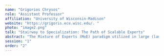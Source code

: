 ```yaml
---
name: "Grigorios Chrysos"
role: "Assistant Professor"
affiliation: "University of Wisconsin-Madison"
website: "https://grigoris.ece.wisc.edu/. "
photo: "image2.png"
talk: "Stairway to Specialization: The Path of Scalable Experts"
abstract: "The Mixture of Experts (MoE) paradigm utilized in large (language or multimodal) models facilitates tackling diverse tasks without specific training. MoE facilitates specialization, simplifies debugging and model steerability. However, scaling the number of experts to achieve fine-grained specialization presents a significant computational challenge, unless low-rank structures are assumed. To that end, we will then introduce the μMoE layer, which employs tensor algebra to perform implicit computations on large weight tensors in a factorized form. This enables using thousands of experts at once, without increasing the computational cost over single MLP layers. I will showcase how the μMoE layer enhances specialization in both image and text applications, including GPT-2 models. This approach allows for on-demand model tailoring by selectively deactivating experts or posing counterfactual questions."
session: "1"
order: "2"
---
```

